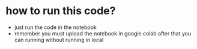 # how to run this code? 
- just run the code in the notebook
- remember you must upload the notebook in google colab after that you can running without running in local
